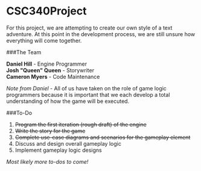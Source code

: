 # CSC340Project

For this project, we are attempting to create our own style of a text adventure.
At this point in the development process, we are still unsure how everything will come together.

###The Team

**Daniel Hill** - Engine Programmer <br />
**Josh "Queen" Queen** - Storywriter <br />
**Cameron Myers** - Code Maintenance

*Note from Daniel* - All of us have taken on the role of game logic programmers because it is important
that we each develop a total understanding of how the game will be executed.

###To-Do

1. ~~Program the first iteration (rough draft) of the engine~~
2. ~~Write the story for the game~~
3. ~~Complete use-case diagrams and scenarios for the gameplay element~~
4. Discuss and design overall gameplay logic
5. Implement gameplay logic designs

*Most likely more to-dos to come!*
